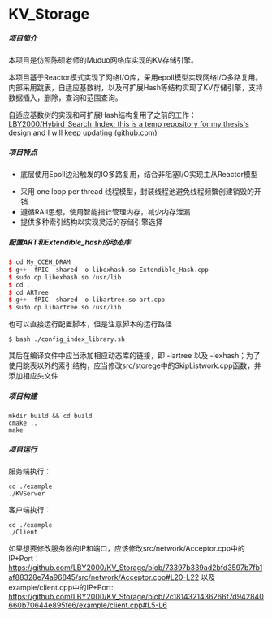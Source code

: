 # KV_Storage
##### 项目简介

本项目是仿照陈硕老师的Muduo网络库实现的KV存储引擎。

本项目基于Reactor模式实现了网络I/O库，采用epoll模型实现网络I/O多路复用。内部采用跳表，自适应基数树，以及可扩展Hash等结构实现了KV存储引擎，支持数据插入，删除，查询和范围查询。

自适应基数树的实现和可扩展Hash结构复用了之前的工作：[LBY2000/Hybird_Search_Index: this is a temp repository for my thesis's design and I will keep updating (github.com)](https://github.com/LBY2000/Hybird_Search_Index)

##### 项目特点

* 底层使用Epoll边沿触发的IO多路复用，结合非阻塞I/O实现主从Reactor模型

- 采用 one loop per thread 线程模型，封装线程池避免线程频繁创建销毁的开销
- 遵循RAII思想，使用智能指针管理内存，减少内存泄漏
- 提供多种索引结构以实现灵活的存储引擎选择

##### 配置ART和Extendible_hash的动态库

```c++
$ cd My_CCEH_DRAM
$ g++ -fPIC -shared -o libexhash.so Extendible_Hash.cpp
$ sudo cp libexhash.so /usr/lib
$ cd ..
$ cd ARTree
$ g++ -fPIC -shared -o libartree.so art.cpp
$ sudo cp libartree.so /usr/lib
```

也可以直接运行配置脚本，但是注意脚本的运行路径

`````
$ bash ./config_index_library.sh
`````

其后在编译文件中应当添加相应动态库的链接，即 -lartree 以及 -lexhash；为了使用跳表以外的索引结构，应当修改src/storege中的SkipListwork.cpp函数，并添加相应头文件

##### 项目构建

`````
mkdir build && cd build
cmake ..
make
`````

##### 项目运行

服务端执行：

`````
cd ./example
./KVServer
`````

客户端执行：

`````
cd ./example
./Client
`````

如果想要修改服务器的IP和端口，应该修改src/network/Acceptor.cpp中的IP+Port：
https://github.com/LBY2000/KV_Storage/blob/73397b339ad2bfd3597b7fb1af88328e74a96845/src/network/Acceptor.cpp#L20-L22
以及example/client.cpp中的IP+Port:
https://github.com/LBY2000/KV_Storage/blob/2c1814321436266f7d942840660b70644e895fe6/example/client.cpp#L5-L6
